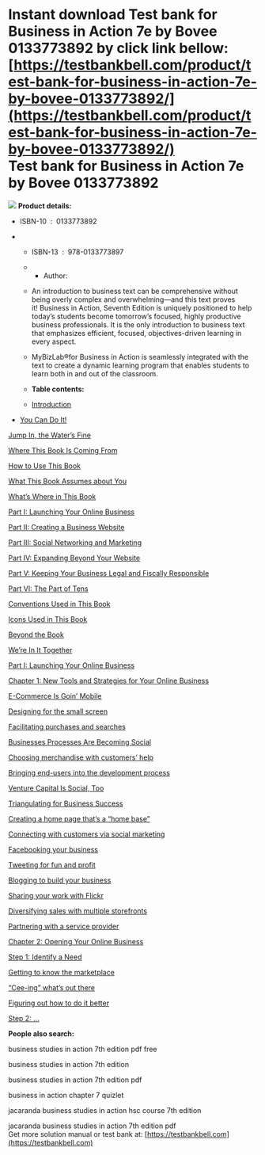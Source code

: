 Instant download **Test bank for Business in Action 7e by Bovee 0133773892** by click link bellow:  
[https://testbankbell.com/product/test-bank-for-business-in-action-7e-by-bovee-0133773892/](https://testbankbell.com/product/test-bank-for-business-in-action-7e-by-bovee-0133773892/)  
Test bank for Business in Action 7e by Bovee 0133773892
=======================================================


![](https://testbankbell.com/wp-content/uploads/2023/05/9780133773897.gif)
**Product details:**
* ISBN-10 ‏ : ‎ 0133773892
* * ISBN-13 ‏ : ‎ 978-0133773897
  * * Author:
   
  * An introduction to business text can be comprehensive without being overly complex and overwhelming—and this text proves it! Business in Action, Seventh Edition is uniquely positioned to help today’s students become tomorrow’s focused, highly productive business professionals. It is the only introduction to business text that emphasizes efficient, focused, objectives-driven learning in every aspect.
 
  * MyBizLab®for Business in Action is seamlessly integrated with the text to create a dynamic learning program that enables students to learn both in and out of the classroom.
 
  * **Table contents:**
  * [Introduction](https://www.oreilly.com/library/view/starting-an-online/9781118652015/03_9781118652015-intro.html#a1)
 
* [You Can Do It!](https://www.oreilly.com/library/view/starting-an-online/9781118652015/03_9781118652015-intro.html#a2)

[Jump In, the Water’s Fine](https://www.oreilly.com/library/view/starting-an-online/9781118652015/03_9781118652015-intro.html#a3)


[Where This Book Is Coming From](https://www.oreilly.com/library/view/starting-an-online/9781118652015/03_9781118652015-intro.html#a4)


[How to Use This Book](https://www.oreilly.com/library/view/starting-an-online/9781118652015/03_9781118652015-intro.html#a5)


[What This Book Assumes about You](https://www.oreilly.com/library/view/starting-an-online/9781118652015/03_9781118652015-intro.html#a6)


[What’s Where in This Book](https://www.oreilly.com/library/view/starting-an-online/9781118652015/03_9781118652015-intro.html#a7)


[Part I: Launching Your Online Business](https://www.oreilly.com/library/view/starting-an-online/9781118652015/03_9781118652015-intro.html#a8)


[Part II: Creating a Business Website](https://www.oreilly.com/library/view/starting-an-online/9781118652015/03_9781118652015-intro.html#a9)


[Part III: Social Networking and Marketing](https://www.oreilly.com/library/view/starting-an-online/9781118652015/03_9781118652015-intro.html#a10)


[Part IV: Expanding Beyond Your Website](https://www.oreilly.com/library/view/starting-an-online/9781118652015/03_9781118652015-intro.html#a11)


[Part V: Keeping Your Business Legal and Fiscally Responsible](https://www.oreilly.com/library/view/starting-an-online/9781118652015/03_9781118652015-intro.html#a12)


[Part VI: The Part of Tens](https://www.oreilly.com/library/view/starting-an-online/9781118652015/03_9781118652015-intro.html#a13)


[Conventions Used in This Book](https://www.oreilly.com/library/view/starting-an-online/9781118652015/03_9781118652015-intro.html#a14)


[Icons Used in This Book](https://www.oreilly.com/library/view/starting-an-online/9781118652015/03_9781118652015-intro.html#a15)


[Beyond the Book](https://www.oreilly.com/library/view/starting-an-online/9781118652015/03_9781118652015-intro.html#a16)


[We’re In It Together](https://www.oreilly.com/library/view/starting-an-online/9781118652015/03_9781118652015-intro.html#a17)


[Part I: Launching Your Online Business](https://www.oreilly.com/library/view/starting-an-online/9781118652015/04_9781118652015-pp01.html#a1)


[Chapter 1: New Tools and Strategies for Your Online Business](https://www.oreilly.com/library/view/starting-an-online/9781118652015/05_9781118652015-ch01.html#a1)


[E-Commerce Is Goin’ Mobile](https://www.oreilly.com/library/view/starting-an-online/9781118652015/05_9781118652015-ch01.html#a2)


[Designing for the small screen](https://www.oreilly.com/library/view/starting-an-online/9781118652015/05_9781118652015-ch01.html#a3)


[Facilitating purchases and searches](https://www.oreilly.com/library/view/starting-an-online/9781118652015/05_9781118652015-ch01.html#a4)


[Businesses Processes Are Becoming Social](https://www.oreilly.com/library/view/starting-an-online/9781118652015/05_9781118652015-ch01.html#a5)


[Choosing merchandise with customers’ help](https://www.oreilly.com/library/view/starting-an-online/9781118652015/05_9781118652015-ch01.html#a6)


[Bringing end-users into the development process](https://www.oreilly.com/library/view/starting-an-online/9781118652015/05_9781118652015-ch01.html#a7)


[Venture Capital Is Social, Too](https://www.oreilly.com/library/view/starting-an-online/9781118652015/05_9781118652015-ch01.html#a8)


[Triangulating for Business Success](https://www.oreilly.com/library/view/starting-an-online/9781118652015/05_9781118652015-ch01.html#a9)


[Creating a home page that’s a “home base”](https://www.oreilly.com/library/view/starting-an-online/9781118652015/05_9781118652015-ch01.html#a10)


[Connecting with customers via social marketing](https://www.oreilly.com/library/view/starting-an-online/9781118652015/05_9781118652015-ch01.html#a11)


[Facebooking your business](https://www.oreilly.com/library/view/starting-an-online/9781118652015/05_9781118652015-ch01.html#a12)


[Tweeting for fun and profit](https://www.oreilly.com/library/view/starting-an-online/9781118652015/05_9781118652015-ch01.html#a13)


[Blogging to build your business](https://www.oreilly.com/library/view/starting-an-online/9781118652015/05_9781118652015-ch01.html#a14)


[Sharing your work with Flickr](https://www.oreilly.com/library/view/starting-an-online/9781118652015/05_9781118652015-ch01.html#a15)


[Diversifying sales with multiple storefronts](https://www.oreilly.com/library/view/starting-an-online/9781118652015/05_9781118652015-ch01.html#a16)


[Partnering with a service provider](https://www.oreilly.com/library/view/starting-an-online/9781118652015/05_9781118652015-ch01.html#a17)


[Chapter 2: Opening Your Online Business](https://www.oreilly.com/library/view/starting-an-online/9781118652015/06_9781118652015-ch02.html#a1)


[Step 1: Identify a Need](https://www.oreilly.com/library/view/starting-an-online/9781118652015/06_9781118652015-ch02.html#a2)


[Getting to know the marketplace](https://www.oreilly.com/library/view/starting-an-online/9781118652015/06_9781118652015-ch02.html#a3)


[“Cee-ing” what’s out there](https://www.oreilly.com/library/view/starting-an-online/9781118652015/06_9781118652015-ch02.html#a4)


[Figuring out how to do it better](https://www.oreilly.com/library/view/starting-an-online/9781118652015/06_9781118652015-ch02.html#a5)


[Step 2: ...](https://www.oreilly.com/library/view/starting-an-online/9781118652015/06_9781118652015-ch02.html#a6)


**People also search:**

business studies in action 7th edition pdf free

business studies in action 7th edition

business studies in action 7th edition pdf

business in action chapter 7 quizlet

jacaranda business studies in action hsc course 7th edition

jacaranda business studies in action 7th edition pdf  
 Get more solution manual or test bank at: [https://testbankbell.com](https://testbankbell.com)
